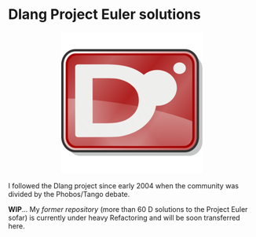# Dlang Project Euler solutions

<p align="center"><img src="logo.png"></p>

I followed the Dlang project since early 2004 when the community was divided by the Phobos/Tango debate.

**WIP**... My _former repository_ (more than 60 D solutions to the Project Euler sofar) is currently under heavy Refactoring and will be soon transferred here.
